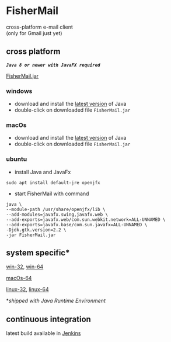 # FisherMail
cross-platform e-mail client  
(only for Gmail just yet)

## cross platform 
__*`Java 8 or newer with JavaFX required`*__

[FisherMail.jar](https://speederpan.uk.to/jenkins/job/mail-client-distrib/lastSuccessfulBuild/artifact/mail-client-distrib/distrib/FisherMail.jar)

### windows
+ download and install the [latest version](https://www.java.com/en/download/) of Java  
+ double-click on downloaded file `FisherMail.jar`

### macOs
+ download and install the [latest version](https://www.java.com/en/download/) of Java  
+ double-click on downloaded file `FisherMail.jar`

### ubuntu
+ install Java and JavaFx  
```
sudo apt install default-jre openjfx
```  
+ start FisherMail with command
```
java \
--module-path /usr/share/openjfx/lib \
--add-modules=javafx.swing,javafx.web \
--add-exports=javafx.web/com.sun.webkit.network=ALL-UNNAMED \
--add-exports=javafx.base/com.sun.javafx=ALL-UNNAMED \
-Djdk.gtk.version=2.2 \
-jar FisherMail.jar
```

## system specific\*

[win-32](https://speederpan.uk.to/jenkins/job/mail-client-distrib/lastSuccessfulBuild/artifact/mail-client-distrib/distrib/FisherMail-win32.zip),
[win-64](http://speederpan.uk.to/jenkins/job/mail-client-distrib/lastSuccessfulBuild/artifact/mail-client-distrib/distrib/FisherMail-win64.zip)

[macOs-64](http://speederpan.uk.to/jenkins/job/mail-client-distrib/lastSuccessfulBuild/artifact/mail-client-distrib/distrib/FisherMail-macOs.zip)

[linux-32](http://speederpan.uk.to/jenkins/job/mail-client-distrib/lastSuccessfulBuild/artifact/mail-client-distrib/distrib/FisherMail-lin32.zip),
[linux-64](http://speederpan.uk.to/jenkins/job/mail-client-distrib/lastSuccessfulBuild/artifact/mail-client-distrib/distrib/FisherMail-lin64.zip)

\**shipped with Java Runtime Environment*

## continuous integration
latest build available in [Jenkins](https://speederpan.uk.to/jenkins/job/mail-client-distrib%20(continuous))
